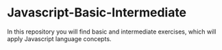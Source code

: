 # Javascript-Basic-Intermediate
In this repository you will find basic and intermediate exercises, which will apply Javascript language concepts.
